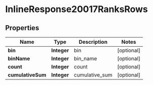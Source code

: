 
# InlineResponse20017RanksRows

## Properties
Name | Type | Description | Notes
------------ | ------------- | ------------- | -------------
**bin** | **Integer** | bin |  [optional]
**binName** | **Integer** | bin_name |  [optional]
**count** | **Integer** | count |  [optional]
**cumulativeSum** | **Integer** | cumulative_sum |  [optional]



